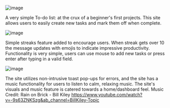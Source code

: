 ![image](https://github.com/user-attachments/assets/dfb9ced7-bc35-4578-9f6a-2f73b8da4b1c)

A very simple To-do list: at the crux of a beginner's first projects. 
This site allows users to easily create new tasks and mark them off when complete. 

![image](https://github.com/user-attachments/assets/81346787-066d-4905-a227-2a84ff14737b)

Simple streaks feature added to encourage users. When streak gets over 10 the message updates with emojis to indicate impressive productivity. 
Functionality is very simple, users can use mouse to add new tasks or press enter after typing in a valid field. 

![image](https://github.com/user-attachments/assets/e7abb5f8-225b-4ea9-91ac-441c908a8cb3)

The site utilizes non-intrusive toast pop-ups for errors, and the site has a music functionality for users to listen to calm, relaxing music. 
The site's visuals and music feature is catered towards a home/dashboard feel. 
Music Credit: Rain on Brick - Bill Kiley https://www.youtube.com/watch?v=-9s63ZNKSzg&ab_channel=BillKiley-Topic



